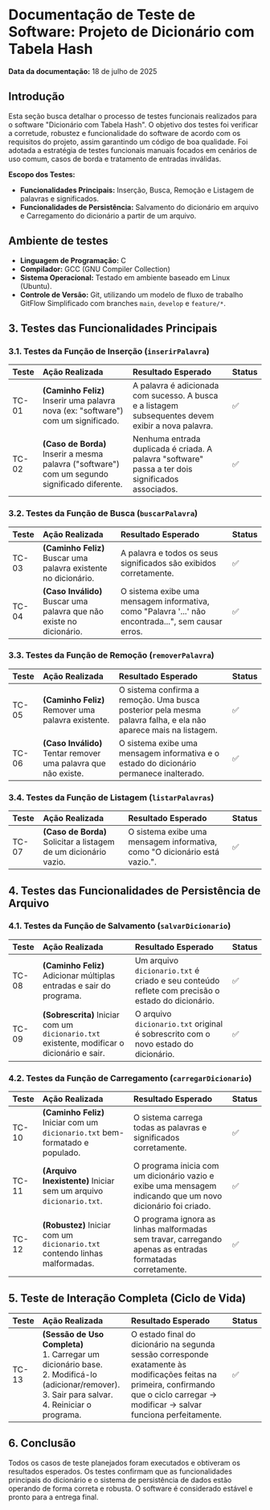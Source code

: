 # Documentação de Teste de Software: Projeto de Dicionário com Tabela Hash

**Data da documentação:** 18 de julho de 2025

## Introdução

Esta seção busca detalhar o processo de testes funcionais realizados para o software "Dicionário com Tabela Hash". O objetivo dos testes foi verificar a corretude, robustez e funcionalidade do software de acordo com os requisitos do projeto, assim garantindo um código de boa qualidade. Foi adotada a estratégia de testes funcionais manuais focados em cenários de uso comum, casos de borda e tratamento de entradas inválidas.

**Escopo dos Testes:**
* **Funcionalidades Principais:** Inserção, Busca, Remoção e Listagem de palavras e significados.
* **Funcionalidades de Persistência:** Salvamento do dicionário em arquivo e Carregamento do dicionário a partir de um arquivo.

## Ambiente de testes

* **Linguagem de Programação:** C
* **Compilador:** GCC (GNU Compiler Collection)
* **Sistema Operacional:** Testado em ambiente baseado em Linux (Ubuntu).
* **Controle de Versão:** Git, utilizando um modelo de fluxo de trabalho GitFlow Simplificado com branches `main`, `develop` e `feature/*`.

## 3. Testes das Funcionalidades Principais

### 3.1. Testes da Função de Inserção (`inserirPalavra`)

| Teste | Ação Realizada                                                         | Resultado Esperado                                                                                      | Status        |
| :---- | :--------------------------------------------------------------------- | :------------------------------------------------------------------------------------------------------ | :------------ |
| TC-01 | **(Caminho Feliz)** Inserir uma palavra nova (ex: "software") com um significado.  | A palavra é adicionada com sucesso. A busca e a listagem subsequentes devem exibir a nova palavra. | ✅ |
| TC-02 | **(Caso de Borda)** Inserir a mesma palavra ("software") com um segundo significado diferente. | Nenhuma entrada duplicada é criada. A palavra "software" passa a ter dois significados associados.   | ✅ |

### 3.2. Testes da Função de Busca (`buscarPalavra`)

| Teste | Ação Realizada                                              | Resultado Esperado                                                                                   | Status        |
| :---- | :---------------------------------------------------------- | :--------------------------------------------------------------------------------------------------- | :------------ |
| TC-03 | **(Caminho Feliz)** Buscar uma palavra existente no dicionário. | A palavra e todos os seus significados são exibidos corretamente.                                    | ✅ |
| TC-04 | **(Caso Inválido)** Buscar uma palavra que não existe no dicionário. | O sistema exibe uma mensagem informativa, como "Palavra '...' não encontrada...", sem causar erros. | ✅ |

### 3.3. Testes da Função de Remoção (`removerPalavra`)

| Teste | Ação Realizada                                          | Resultado Esperado                                                                                             | Status        |
| :---- | :------------------------------------------------------ | :------------------------------------------------------------------------------------------------------------- | :------------ |
| TC-05 | **(Caminho Feliz)** Remover uma palavra existente.          | O sistema confirma a remoção. Uma busca posterior pela mesma palavra falha, e ela não aparece mais na listagem. | ✅ |
| TC-06 | **(Caso Inválido)** Tentar remover uma palavra que não existe. | O sistema exibe uma mensagem informativa e o estado do dicionário permanece inalterado.                  | ✅ |

### 3.4. Testes da Função de Listagem (`listarPalavras`)

| Teste | Ação Realizada                                | Resultado Esperado                                                                   | Status        |
| :---- | :-------------------------------------------- | :----------------------------------------------------------------------------------- | :------------ |
| TC-07 | **(Caso de Borda)** Solicitar a listagem de um dicionário vazio. | O sistema exibe uma mensagem informativa, como "O dicionário está vazio.". | ✅ |

## 4. Testes das Funcionalidades de Persistência de Arquivo

### 4.1. Testes da Função de Salvamento (`salvarDicionario`)

| Teste | Ação Realizada                                                                               | Resultado Esperado                                                                                              | Status        |
| :---- | :------------------------------------------------------------------------------------------- | :-------------------------------------------------------------------------------------------------------------- | :------------ |
| TC-08 | **(Caminho Feliz)** Adicionar múltiplas entradas e sair do programa.                             | Um arquivo `dicionario.txt` é criado e seu conteúdo reflete com precisão o estado do dicionário. | ✅ |
| TC-09 | **(Sobrescrita)** Iniciar com um `dicionario.txt` existente, modificar o dicionário e sair. | O arquivo `dicionario.txt` original é sobrescrito com o novo estado do dicionário.                       | ✅ |

### 4.2. Testes da Função de Carregamento (`carregarDicionario`)

| Teste | Ação Realizada                                                                               | Resultado Esperado                                                                                                       | Status        |
| :---- | :------------------------------------------------------------------------------------------- | :----------------------------------------------------------------------------------------------------------------------- | :------------ |
| TC-10 | **(Caminho Feliz)** Iniciar com um `dicionario.txt` bem-formatado e populado.                  | O sistema carrega todas as palavras e significados corretamente.                                                         | ✅ |
| TC-11 | **(Arquivo Inexistente)** Iniciar sem um arquivo `dicionario.txt`.                           | O programa inicia com um dicionário vazio e exibe uma mensagem indicando que um novo dicionário foi criado.           | ✅ |
| TC-12 | **(Robustez)** Iniciar com um `dicionario.txt` contendo linhas malformadas.                  | O programa ignora as linhas malformadas sem travar, carregando apenas as entradas formatadas corretamente.          | ✅ |

## 5. Teste de Interação Completa (Ciclo de Vida)

| Teste | Ação Realizada                                                                                                                                                             | Resultado Esperado                                                                                                                                                                      | Status        |
| :---- | :------------------------------------------------------------------------------------------------------------------------------------------------------------------------- | :-------------------------------------------------------------------------------------------------------------------------------------------------------------------------------------- | :------------ |
| TC-13 | **(Sessão de Uso Completa)** <br> 1. Carregar um dicionário base.<br>2. Modificá-lo (adicionar/remover).<br>3. Sair para salvar.<br>4. Reiniciar o programa. | O estado final do dicionário na segunda sessão corresponde exatamente às modificações feitas na primeira, confirmando que o ciclo carregar -> modificar -> salvar funciona perfeitamente. | ✅ |

## 6. Conclusão

Todos os casos de teste planejados foram executados e obtiveram os resultados esperados. Os testes confirmam que as funcionalidades principais do dicionário e o sistema de persistência de dados estão operando de forma correta e robusta. O software é considerado estável e pronto para a entrega final.
